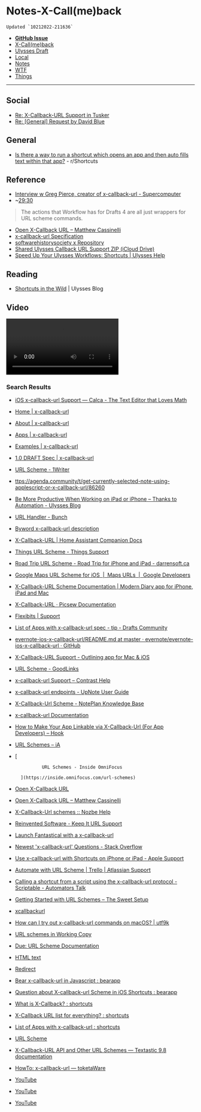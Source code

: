 # Notes-X-Call(me)back
	Updated `10212022-211636`

- [**GitHub Issue**](https://github.com/extratone/bilge/issues/369)
- [X-Call(me)back](drafts://open?uuid=7D32DB34-969B-435F-8502-FC286350570F)
- [Ulysses Draft](ulysses://x-callback-url/open?id=xi_hRyFK2hiUGDDYSvfpkA)
- [Local](shareddocuments:///private/var/mobile/Library/Mobile%20Documents/com~apple~CloudDocs/Written/F94754AD-52B9-4C5B-BBC4-06B1FCC51110.md)
- [Notes](drafts://open?uuid=F94754AD-52B9-4C5B-BBC4-06B1FCC51110)
- [WTF](https://davidblue.wtf/drafts/F94754AD-52B9-4C5B-BBC4-06B1FCC51110.html)
- [Things](things:///show?id=Ro6GRUVWeLK8HaPZXd43Jm)

---

## Social

- [Re: X-Callback-URL Support in Tusker](message://%3C73D7B349-C1BE-4A7B-88F0-3814C2AB3CA8@shadowfacts.net%3E)
- [Re: [General] Request by David Blue](message://%3Cb00b5181b830445de51090c35ab55c2a@frontapp.com%3E)

## General

- [Is there a way to run a shortcut which opens an app and then auto fills text within that app?](https://reddit.com/r/shortcuts/comments/y2k98i/is_there_a_way_to_run_a_shortcut_which_opens_an/) - r/Shortcuts

## Reference

- [Interview w  Greg Pierce, creator of x-callback-url  -  Supercomputer](drafts://open?uuid=8276D6F6-9F3F-49AF-A5FB-4E98907C2CF4)
- ~[29:30](https://pca.st/episode/1f1e7e29-4947-4744-8d6c-f4969665aa8a?t=1752.0)
> The actions that Workflow has for Drafts 4 are all just wrappers for URL scheme commands.
- [Open X-Callback URL – Matthew Cassinelli](https://matthewcassinelli.com/actions/open-x-callback-url/)
- [x-callback-url Specification](drafts://open?uuid=6991B139-1D32-4ADD-85D3-B578D1A4542E)
- [softwarehistorysociety x Repository](drafts://open?uuid=9117CA00-72B5-46AE-AA82-38C6CBA73F35)
- [Shared Ulysses Callback URL Support ZIP (iCloud Drive)](https://www.icloud.com/iclouddrive/0ed4T2Hs_z0GfexdbWG6fW5hg#UlyssesX-Callback-URL)
- [Speed Up Your Ulysses Workflows: Shortcuts | Ulysses Help](https://help.ulysses.app/kb/guide/en/speed-up-your-ulysses-workflows-shortcuts-led3pp0jPo)

## Reading

- [Shortcuts in the Wild](https://blog.ulysses.app/shortcuts-in-the-wild/) | Ulysses Blog

## Video 

<video controls>
  <source src="https://softwarehistory.neocities.org/video/iAWriterx.mp4">
</video>

### Search Results

- [iOS x-callback-url Support &mdash; Calca - The Text Editor that Loves Math](http://calca.io/x-callback-url)
- [Home | x-callback-url](http://x-callback-url.com/)
- [About | x-callback-url](http://x-callback-url.com/about/)
- [Apps | x-callback-url](http://x-callback-url.com/apps/)
- [Examples | x-callback-url](http://x-callback-url.com/examples/)
- [1.0 DRAFT Spec | x-callback-url](http://x-callback-url.com/specifications/)
- [URL Scheme - 1Writer](https://1writerapp.com/docs/urlscheme)
- [ttps://agenda.community/t/get-currently-selected-note-using-applescript-or-x-callback-url/86260](ttps://agenda.community/t/get-currently-selected-note-using-applescript-or-x-callback-url/86260)
- [Be More Productive When Working on iPad or iPhone – Thanks to Automation - Ulysses Blog](https://blog.ulysses.app/introduction-x-callback-support/)
- [URL Handler - Bunch](https://bunchapp.co/docs/integration/url-handler/)
- [Byword x-callback-url description](https://bywordapp.com/support/url-scheme.html)
- [X-Callback-URL | Home Assistant Companion Docs](https://companion.home-assistant.io/docs/integrations/x-callback-url/)
- [Things URL Scheme - Things Support](https://culturedcode.com/things/help/url-scheme/)
- [Road Trip URL Scheme - Road Trip for iPhone and iPad - darrensoft.ca](https://darrensoft.ca/roadtrip/manual-url-scheme.html)
- [Google Maps URL Scheme for iOS &nbsp;|&nbsp; Maps URLs &nbsp;|&nbsp; Google Developers](https://developers.google.com/maps/documentation/urls/ios-urlscheme)
- [X-Callback-URL Scheme Documentation | Modern Diary app for iPhone, iPad and Mac](https://diarly.app/help/x-callback-url-scheme-documentation/)
- [X-Callback-URL · Picsew Documentation](https://docs.picsew.app/en/x-callback-url.html)
- [Flexibits | Support](https://flexibits.com/support/kb/51)
- [List of Apps with x-callback-url spec - tip - Drafts Community](https://forums.getdrafts.com/t/list-of-apps-with-x-callback-url-spec/11703)
- [evernote-ios-x-callback-url/README.md at master · evernote/evernote-ios-x-callback-url · GitHub](https://github.com/evernote/evernote-ios-x-callback-url/blob/master/README.md)
- [X-Callback-URL Support - Outlining app for Mac &amp; iOS](https://glamdevelopment.com/outlinely/learn/x-callback-url)
- [URL Scheme - GoodLinks](https://goodlinks.app/url-scheme)
- [x-callback-url Support &ndash; Contrast Help](https://help.contrast.co/hc/en-us/articles/200611883-x-callback-url-Support)
- [x-callback-url endpoints - UpNote User Guide](https://help.getupnote.com/others/x-callback-url-endpoints)
- [X-Callback-Url Scheme - NotePlan Knowledge Base](https://help.noteplan.co/article/49-x-callback-url-scheme)
- [x-callback-url Documentation](https://homepass.app/x-callback-url/)
- [How to Make Your App Linkable via X-Callback-Url (For App Developers) &#8211; Hook](https://hookproductivity.com/help/integration/information-for-developers-api-requirements/x-callback-url/)
- [URL Schemes &ndash; iA](https://ia.net/writer/support/general/urlschemes)
- [
            
                URL Schemes - Inside OmniFocus
            
        ](https://inside.omnifocus.com/url-schemes)
- [Open X-Callback URL](https://jellycuts.com/docs/documentation/shortcuts/xcallbackurl)
- [Open X-Callback URL &ndash; Matthew Cassinelli](https://matthewcassinelli.com/actions/open-x-callback-url/)
- [X-Callback-Url schemes :: Nozbe Help](https://nozbe.help/advancedfeatures/x-callback-url/)
- [Reinvented Software - Keep It URL Support](https://reinventedsoftware.com/keepit/urlsupport.html)
- [Launch Fantastical with a x-callback-url](https://sergiodelamo.com/blog/open-fantastical-with-a-x-callback-url-link.html)
- [Newest &#39;x-callback-url&#39; Questions - Stack Overflow](https://stackoverflow.com/questions/tagged/x-callback-url)
- [Use x-callback-url with Shortcuts on iPhone or iPad - Apple Support](https://support.apple.com/guide/shortcuts/use-x-callback-url-apdcd7f20a6f/ios)
- [Automate with URL Scheme | Trello | Atlassian Support](https://support.atlassian.com/trello/docs/automate-with-url-scheme/)
- [Calling a shortcut from a script using the x-callback-url protocol - Scriptable - Automators Talk](https://talk.automators.fm/t/calling-a-shortcut-from-a-script-using-the-x-callback-url-protocol/13754)
- [Getting Started with URL Schemes &ndash; The Sweet Setup](https://thesweetsetup.com/getting-started-with-url-schemes/)
- [xcallbackurl](https://twitter.com/xcallbackurl)
- [How can I try out x-callback-url commands on macOS? | utf9k](https://utf9k.net/questions/macos-invoke-x-callback-url/)
- [URL schemes in Working Copy](https://workingcopyapp.com/url-schemes.html)
- [Due: URL Scheme Documentation](https://www.dueapp.com/developer.html)
- [HTML text](https://www.portabledatabases.com/generaldb_x-callback-url.html)
- [Redirect](https://www.pragmaticcode.com/linky/api/)
- [Bear x-callback-url in Javascript : bearapp](https://www.reddit.com/r/bearapp/comments/ot58sv/bear_xcallbackurl_in_javascript/)
- [Question about X-callback-url Scheme in iOS Shortcuts : bearapp](https://www.reddit.com/r/bearapp/comments/owgk1x/question_about_xcallbackurl_scheme_in_ios/)
- [What is X-Callback? : shortcuts](https://www.reddit.com/r/shortcuts/comments/9rjift/what_is_xcallback/)
- [X-Callback URL list for everything? : shortcuts](https://www.reddit.com/r/shortcuts/comments/fj1ia9/xcallback_url_list_for_everything/)
- [List of Apps with x-callback-url : shortcuts](https://www.reddit.com/r/shortcuts/comments/ral96l/list_of_apps_with_xcallbackurl/)
- [URL Scheme](https://www.sortedapp.com/blog/url-scheme)
- [X-Callback-URL API and Other URL Schemes &mdash; Textastic 9.8 documentation](https://www.textasticapp.com/v9/manual/integration_other_apps/x-callback-url.html)
- [HowTo: x-callback-url &mdash; toketaWare](https://www.toketaware.com/ithoughts-howto-x-callback-url)
- [YouTube](https://www.youtube.com/watch?v=6MO8AcnBMYc)
- [YouTube](https://www.youtube.com/watch?v=sRcuKnE6EKc)
- [YouTube](https://www.youtube.com/watch?v=wt6cFcYC7n4)